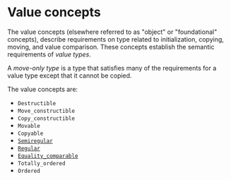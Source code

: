 
# Value concepts

The value concepts (elsewhere referred to as "object" or "foundational"
concepts), describe requirements on type related to initialization,
copying, moving, and value comparison. These concepts establish the
semantic requirements of *value types*.

A *move-only type* is a type that satisfies many of the requirements
for a value type except that it cannot be copied. 

The value concepts are:

- `Destructible`
- `Move_constructible`
- `Copy_constructible`
- `Movable`
- `Copyable`
- [`Semiregular`](semiregular.html)
- [`Regular`](regular.html)
- [`Equality_comparable`](equality.html)
- `Totally_ordered`
- `Ordered`
